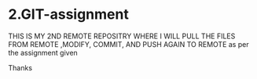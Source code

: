# 2.GIT-assignment

THIS IS MY 2ND REMOTE REPOSITRY WHERE I WILL PULL THE FILES FROM REMOTE ,MODIFY, COMMIT, AND PUSH AGAIN TO REMOTE 
as per the assignment given

Thanks
